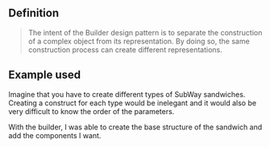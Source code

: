 ## Definition

> The intent of the Builder design pattern is to separate the construction of a complex object from its representation. 
  By doing so, the same construction process can create different representations.
## Example used

Imagine that you have to create different types of SubWay sandwiches.
Creating a construct for each type would be inelegant and it would also be very difficult 
to know the order of the parameters.

With the builder, I was able to create the base structure of the sandwich and add the components I want.
